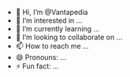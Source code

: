 - 👋 Hi, I’m @Vantapedia
- 👀 I’m interested in ...
- 🌱 I’m currently learning ...
- 💞️ I’m looking to collaborate on ...
- 📫 How to reach me ...
- 😄 Pronouns: ...
- ⚡ Fun fact: ...

<!---
Vantapedia/Vantapedia is a ✨ special ✨ repository because its `README.md` (this file) appears on your GitHub profile.
You can click the Preview link to take a look at your changes.
--->

